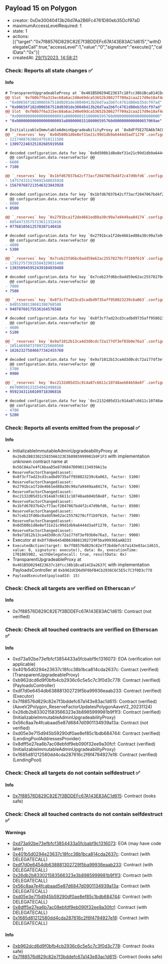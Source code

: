 ## Payload 15 on Polygon

- creator: 0xDe30040413b26d7Aa2B6Fc4761D80eb35Dcf97aD
- maximumAccessLevelRequired: 1
- state: 1
- actions: [{"target":"0x7f88576D829C82E7f3BDDEFc67A143E83AC1d615","withDelegateCall":true,"accessLevel":1,"value":"0","signature":"execute()","callData":"0x"}]
- createdAt: [29/11/2023, 14:58:21](https://polygonscan.com/tx/0x919383a5acc8ad37557a12d3988d73c992b2e50d80314fc540fe011823def2ef)

### Check: Reports all state changes :white_check_mark:

#### Info


```diff
# TransparentUpgradeableProxy at `0x401B5D0294E23637c18fcc38b1Bca814CDa2637C` with implementation PayloadsController at `0xb962dCD6d9F0bFB4Cb2936C6C5E5c7C3f0D3c778`
@@ Slot `0xf60b7f6a315ec68a6ac240e69dca53652b38627f709a2caa217d9e18af4d7a60` @@
- "0x00656f182d006567518d0201de30040413b26d7aa2b6fc4761d80eb35dcf97ad"
+ "0x00656f182d006567518d0301de30040413b26d7aa2b6fc4761d80eb35dcf97ad"
@@ Slot `0xf60b7f6a315ec68a6ac240e69dca53652b38627f709a2caa217d9e18af4d7a61` @@
- "0x000000000000000000093a800000015180006595760d00000000000000000000"
+ "0x000000000000000000093a800000015180006595760d000000000000657069ae"
```

```diff
# InitializableImmutableAdminUpgradeabilityProxy at `0x8dFf5E27EA6b7AC08EbFdf9eB090F32ee9a30fcf` with implementation LendingPool at `0x1685D81212580DD4cDA287616C2f6F4794927e18`
@@ `_reserves` key `0x0d500b1d8e8ef31e21c99d1db9a6444d3adf1270`.configuration.data @@
- 121748876288247910111588
+ 130972248325102685919588

# decoded configuration.data for key `0x0d500b1d8e8ef31e21c99d1db9a6444d3adf1270` (symbol: WMATIC)
  @@ configuration.data.reserveFactor @@
- 6600
+ 7100

@@ `_reserves` key `0x1bfd67037b42cf73acf2047067bd4f2c47d9bfd6`.configuration.data @@
- 147574315176691548035928
+ 156797687213546323843928

# decoded configuration.data for key `0x1bfd67037b42cf73acf2047067bd4f2c47d9bfd6` (symbol: WBTC)
  @@ configuration.data.reserveFactor @@
- 8000
+ 8500

@@ `_reserves` key `0x2791bca1f2de4661ed88a30c99a7a9449aa84174`.configuration.data @@
- 88544733575723611332416
+ 97768105612578387140416

# decoded configuration.data for key `0x2791bca1f2de4661ed88a30c99a7a9449aa84174` (symbol: USDC)
  @@ configuration.data.reserveFactor @@
- 4800
+ 5300

@@ `_reserves` key `0x7ceb23fd6bc0add59e62ac25578270cff1b9f619`.configuration.data @@
- 129127573915584329031488
+ 138350945952439104839488

# decoded configuration.data for key `0x7ceb23fd6bc0add59e62ac25578270cff1b9f619` (symbol: WETH)
  @@ configuration.data.reserveFactor @@
- 7000
+ 7500

@@ `_reserves` key `0x8f3cf7ad23cd3cadbd9735aff958023239c6a063`.configuration.data @@
- 84855388138681388768588
+ 94078760175536164576588

# decoded configuration.data for key `0x8f3cf7ad23cd3cadbd9735aff958023239c6a063` (symbol: DAI)
  @@ configuration.data.reserveFactor @@
- 4600
+ 5100

@@ `_reserves` key `0x9a71012b13ca4d3d0cdc72a177df3ef03b0e76a3`.configuration.data @@
- 105146950737097225668560
+ 182623275846677342455760

# decoded configuration.data for key `0x9a71012b13ca4d3d0cdc72a177df3ef03b0e76a3` (symbol: BAL)
  @@ configuration.data.reserveFactor @@
- 5700
+ 9900

@@ `_reserves` key `0xc2132d05d31c914a87c6611c10748aeb04b58e8f`.configuration.data @@
- 86700059123254942498816
+ 95923431160109718306816

# decoded configuration.data for key `0xc2132d05d31c914a87c6611c10748aeb04b58e8f` (symbol: USDT)
  @@ configuration.data.reserveFactor @@
- 4700
+ 5200

```


### Check: Reports all events emitted from the proposal :white_check_mark:

#### Info

- InitializableImmutableAdminUpgradeabilityProxy at `0x26db2B833021583566323E3b8985999981b9F1F3` with implementation unknown contract name at `0x56C8Aa7e4fCAbaaD5e87d6847D0901134939A13a`
- `ReserveFactorChanged(asset: 0x8f3cf7ad23cd3cadbd9735aff958023239c6a063, factor: 5100)`
- `ReserveFactorChanged(asset: 0x2791bca1f2de4661ed88a30c99a7a9449aa84174, factor: 5300)`
- `ReserveFactorChanged(asset: 0xc2132d05d31c914a87c6611c10748aeb04b58e8f, factor: 5200)`
- `ReserveFactorChanged(asset: 0x1bfd67037b42cf73acf2047067bd4f2c47d9bfd6, factor: 8500)`
- `ReserveFactorChanged(asset: 0x7ceb23fd6bc0add59e62ac25578270cff1b9f619, factor: 7500)`
- `ReserveFactorChanged(asset: 0x0d500b1d8e8ef31e21c99d1db9a6444d3adf1270, factor: 7100)`
- `ReserveFactorChanged(asset: 0x9a71012b13ca4d3d0cdc72a177df3ef03b0e76a3, factor: 9900)`
- Executor at `0xDf7d0e6454DB638881302729F5ba99936EaAB233`
- `ExecutedAction(target: 0x7f88576d829c82e7f3bddefc67a143e83ac1d615, value: 0, signature: execute(), data: 0x, executionTime: 1701865902, withDelegatecall: true, resultData: 0x)`
- TransparentUpgradeableProxy at `0x401B5D0294E23637c18fcc38b1Bca814CDa2637C` with implementation PayloadsController at `0xb962dCD6d9F0bFB4Cb2936C6C5E5c7C3f0D3c778`
- `PayloadExecuted(payloadId: 15)`

### Check: Check all targets are verified on Etherscan :white_check_mark:

#### Info

- 0x7f88576D829C82E7f3BDDEFc67A143E83AC1d615: Contract (not verified)

### Check: Check all touched contracts are verified on Etherscan :white_check_mark:

#### Info

- 0xd73a92be73efbfcf3854433a5fcbabf9c1316073: EOA (verification not applicable)
- 0x401b5d0294e23637c18fcc38b1bca814cda2637c: Contract (verified) (TransparentUpgradeableProxy)
- 0xb962dcd6d9f0bfb4cb2936c6c5e5c7c3f0d3c778: Contract (verified) (PayloadsController)
- 0xdf7d0e6454db638881302729f5ba99936eaab233: Contract (verified) (Executor)
- 0x7f88576d829c82e7f3bddefc67a143e83ac1d615: Contract (verified) (AaveV2Polygon_ReserveFactorUpdatesPolygonAaveV2_20231124)
- 0x26db2b833021583566323e3b8985999981b9f1f3: Contract (verified) (InitializableImmutableAdminUpgradeabilityProxy)
- 0x56c8aa7e4fcabaad5e87d6847d0901134939a13a: Contract (not verified)
- 0xd05e3e715d945b59290df0ae8ef85c1bdb684744: Contract (verified) (LendingPoolAddressesProvider)
- 0x8dff5e27ea6b7ac08ebfdf9eb090f32ee9a30fcf: Contract (verified) (InitializableImmutableAdminUpgradeabilityProxy)
- 0x1685d81212580dd4cda287616c2f6f4794927e18: Contract (verified) (LendingPool)

### Check: Check all targets do not contain selfdestruct :white_check_mark:

#### Info

- [0x7f88576D829C82E7f3BDDEFc67A143E83AC1d615](https://polygonscan.com/address/0x7f88576D829C82E7f3BDDEFc67A143E83AC1d615): Contract (looks safe)

### Check: Check all touched contracts do not contain selfdestruct :white_check_mark:

#### Warnings

- [0xd73a92be73efbfcf3854433a5fcbabf9c1316073](https://polygonscan.com/address/0xd73a92be73efbfcf3854433a5fcbabf9c1316073): EOA (may have code later)
- [0x401b5d0294e23637c18fcc38b1bca814cda2637c](https://polygonscan.com/address/0x401b5d0294e23637c18fcc38b1bca814cda2637c): Contract (with DELEGATECALL)
- [0xdf7d0e6454db638881302729f5ba99936eaab233](https://polygonscan.com/address/0xdf7d0e6454db638881302729f5ba99936eaab233): Contract (with DELEGATECALL)
- [0x26db2b833021583566323e3b8985999981b9f1f3](https://polygonscan.com/address/0x26db2b833021583566323e3b8985999981b9f1f3): Contract (with DELEGATECALL)
- [0x56c8aa7e4fcabaad5e87d6847d0901134939a13a](https://polygonscan.com/address/0x56c8aa7e4fcabaad5e87d6847d0901134939a13a): Contract (with DELEGATECALL)
- [0xd05e3e715d945b59290df0ae8ef85c1bdb684744](https://polygonscan.com/address/0xd05e3e715d945b59290df0ae8ef85c1bdb684744): Contract (with DELEGATECALL)
- [0x8dff5e27ea6b7ac08ebfdf9eb090f32ee9a30fcf](https://polygonscan.com/address/0x8dff5e27ea6b7ac08ebfdf9eb090f32ee9a30fcf): Contract (with DELEGATECALL)
- [0x1685d81212580dd4cda287616c2f6f4794927e18](https://polygonscan.com/address/0x1685d81212580dd4cda287616c2f6f4794927e18): Contract (with DELEGATECALL)

#### Info

- [0xb962dcd6d9f0bfb4cb2936c6c5e5c7c3f0d3c778](https://polygonscan.com/address/0xb962dcd6d9f0bfb4cb2936c6c5e5c7c3f0d3c778): Contract (looks safe)
- [0x7f88576d829c82e7f3bddefc67a143e83ac1d615](https://polygonscan.com/address/0x7f88576d829c82e7f3bddefc67a143e83ac1d615): Contract (looks safe)

